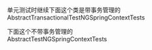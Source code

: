 

单元测试时继续下面这个类是带事务管理的  
AbstractTransactionalTestNGSpringContextTests  

下面这个不带事务管理的  
AbstractTestNGSpringContextTests  


